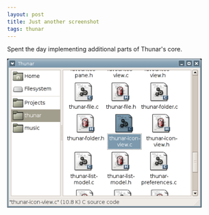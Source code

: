 ```yaml
---
layout: post
title: Just another screenshot
tags: thunar
---
```


Spent the day implementing additional parts of Thunar's core.

<a href="/images/2005/thunar-devel-20050605.png"><img src="/images/2005/thunar-devel-20050605.png" width="90%" /></a>


